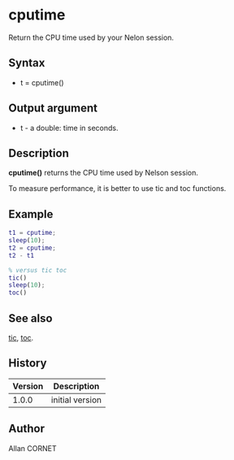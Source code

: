 

# cputime

Return the CPU time used by your Nelon session.

## Syntax

- t = cputime()

## Output argument

 - t - a double: time in seconds.

## Description


  <p><b>cputime()</b> returns the CPU time used by Nelson session.</p>
  <p>To measure performance, it is better to use tic and toc functions.</p>


## Example

```matlab
t1 = cputime;
sleep(10);
t2 = cputime;
t2 - t1

% versus tic toc
tic()
sleep(10);
toc()
```

## See also

[tic](tic.md), [toc](toc.md).
## History

|Version|Description|
|------|------|
|1.0.0|initial version|


## Author

Allan CORNET



